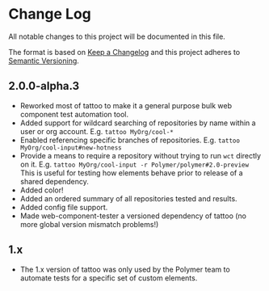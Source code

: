 # Change Log

All notable changes to this project will be documented in this file.

The format is based on [Keep a Changelog](http://keepachangelog.com/)
and this project adheres to [Semantic Versioning](http://semver.org/).

## 2.0.0-alpha.3
- Reworked most of tattoo to make it a general purpose bulk web component test
  automation tool.
- Added support for wildcard searching of repositories by name within a user
  or org account.  E.g. `tattoo MyOrg/cool-*`
- Enabled referencing specific branches of repositories.  E.g.
  `tattoo MyOrg/cool-input#new-hotness`
- Provide a means to require a repository without trying to run `wct` directly
  on it.  E.g. `tattoo MyOrg/cool-input -r Polymer/polymer#2.0-preview`  This
  is useful for testing how elements behave prior to release of a shared
  dependency.
- Added color!
- Added an ordered summary of all repositories tested and results.
- Added config file support.
- Made web-component-tester a versioned dependency of tattoo (no more global
  version mismatch problems!)

## 1.x
- The 1.x version of tattoo was only used by the Polymer team to automate tests
  for a specific set of custom elements.
